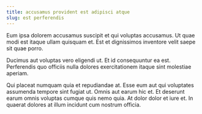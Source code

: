 ```yaml
---
title: accusamus provident est adipisci atque
slug: est perferendis
---
```


Eum ipsa dolorem accusamus suscipit et qui voluptas accusamus. Ut quae modi est itaque ullam quisquam et. Est et dignissimos inventore velit saepe sit quae porro.

Ducimus aut voluptas vero eligendi ut. Et id consequuntur ea est. Perferendis quo officiis nulla dolores exercitationem itaque sint molestiae aperiam.

Qui placeat numquam quia et repudiandae at. Esse eum aut qui voluptates assumenda tempore sint fugiat ut. Omnis aut earum hic et. Et deserunt earum omnis voluptas cumque quis nemo quia. At dolor dolor et iure et. In quaerat dolores at illum incidunt cum nostrum officia.
